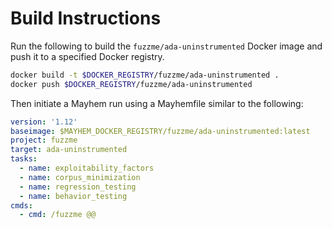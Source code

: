 # Build Instructions

Run the following to build the `fuzzme/ada-uninstrumented` Docker image and push it to a specified Docker registry.

```sh
docker build -t $DOCKER_REGISTRY/fuzzme/ada-uninstrumented .
docker push $DOCKER_REGISTRY/fuzzme/ada-uninstrumented
```

Then initiate a Mayhem run using a Mayhemfile similar to the following:

```yaml
version: '1.12'
baseimage: $MAYHEM_DOCKER_REGISTRY/fuzzme/ada-uninstrumented:latest
project: fuzzme
target: ada-uninstrumented
tasks:
  - name: exploitability_factors
  - name: corpus_minimization
  - name: regression_testing
  - name: behavior_testing
cmds:
  - cmd: /fuzzme @@
```